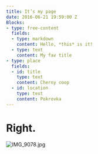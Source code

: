 ```yaml
---
title: It’s my page
date: 2016-06-21 19:59:00 Z
Blocks:
- type: free-content
  fields:
  - type: markdown
    content: Hello, *this* is it!
  - type: text
    content: My fav title
- type: place
  fields:
  - id: title
    type: text
    content: Cherny coop
  - id: location
    type: text
    content: Pokrovka
---
```


# Right.

![IMG_9078.jpg](/uploads/IMG_9078.jpg)